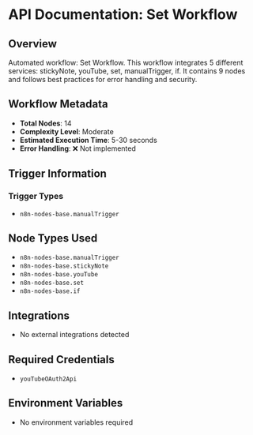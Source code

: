 # API Documentation: Set Workflow

## Overview
Automated workflow: Set Workflow. This workflow integrates 5 different services: stickyNote, youTube, set, manualTrigger, if. It contains 9 nodes and follows best practices for error handling and security.

## Workflow Metadata
- **Total Nodes**: 14
- **Complexity Level**: Moderate
- **Estimated Execution Time**: 5-30 seconds
- **Error Handling**: ❌ Not implemented

## Trigger Information
### Trigger Types
- `n8n-nodes-base.manualTrigger`

## Node Types Used
- `n8n-nodes-base.manualTrigger`
- `n8n-nodes-base.stickyNote`
- `n8n-nodes-base.youTube`
- `n8n-nodes-base.set`
- `n8n-nodes-base.if`

## Integrations
- No external integrations detected

## Required Credentials
- `youTubeOAuth2Api`

## Environment Variables
- No environment variables required
